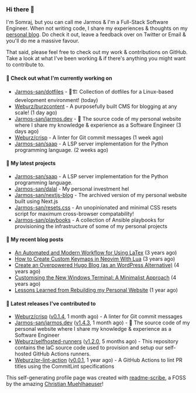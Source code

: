 ### Hi there 👋

I'm Somraj, but you can call me Jarmos & I'm a Full-Stack Software Engineer. When not writing code, I share my experiences & thoughts on my [personal blog](https://jarmos.dev). Do check it out, leave a feedback over on Twitter or Email & you'll do me a massive favour.

That said, please feel free to check out my work & contributions on GitHub. Take a look at what I've been working & if there's anything you might want to contribute to.

#### 👷 Check out what I'm currently working on

- [Jarmos-san/dotfiles](https://github.com/Jarmos-san/dotfiles) - 👷🏗️ Collection of dotfiles for a Linux-based development environment! (today)
- [Weburz/burzcontent](https://github.com/Weburz/burzcontent) - A purposefully built CMS for blogging at any scale! (1 day ago)
- [Jarmos-san/jarmos.dev](https://github.com/Jarmos-san/jarmos.dev) - 👨 The source code of my personal website where I share my knowledge &amp; experience as a Software Engineer (3 days ago)
- [Weburz/crisp](https://github.com/Weburz/crisp) - A linter for Git commit messages (1 week ago)
- [Jarmos-san/saap](https://github.com/Jarmos-san/saap) - A LSP server implementation for the Python programming language. (2 weeks ago)

#### 🌱 My latest projects

- [Jarmos-san/saap](https://github.com/Jarmos-san/saap) - A LSP server implementation for the Python programming language.
- [Jarmos-san/dalal](https://github.com/Jarmos-san/dalal) - My personal investment hel
- [Jarmos-san/nextjs-blog](https://github.com/Jarmos-san/nextjs-blog) - The archived version of my personal website built using Next.js
- [Jarmos-san/resets.css](https://github.com/Jarmos-san/resets.css) - An unopinionated and minimal CSS resets script for maximum cross-browser compatability!
- [Jarmos-san/playbooks](https://github.com/Jarmos-san/playbooks) - A collection of Ansible playbooks for provisioning the infrastructure of some of my personal projects

#### 📜 My recent blog posts

- [An Automated and Modern Workflow for Using LaTex](https://jarmos.dev/blog/automated-workflow-for-latex/) (3 years ago)
- [How to Create Custom Keymaps in Neovim With Lua](https://jarmos.dev/blog/create-custom-neovim-keybindings-using-lua/) (3 years ago)
- [Create an Overpowered Hugo Blog (as an WordPress Alternative)](https://jarmos.dev/blog/create-hugo-blog-as-an-wordpress-alternative/) (4 years ago)
- [Customising the New Windows Terminal: A Minimalist Approach](https://jarmos.dev/blog/customise-windows-terminal/) (4 years ago)
- [Lessons Learned from Rebuilding my Personal Website](https://jarmos.dev/blog/lessons-from-rebuilding-personal-website-from-scratch/) (1 year ago)

#### 🔭 Latest releases I've contributed to

- [Weburz/crisp](https://github.com/Weburz/crisp) ([v0.1.4](https://github.com/Weburz/crisp/releases/tag/v0.1.4), 1 month ago) - A linter for Git commit messages
- [Jarmos-san/jarmos.dev](https://github.com/Jarmos-san/jarmos.dev) ([v1.4.3](https://github.com/Jarmos-san/jarmos.dev/releases/tag/v1.4.3), 1 month ago) - 👨 The source code of my personal website where I share my knowledge &amp; experience as a Software Engineer
- [Weburz/selfhosted-runners](https://github.com/Weburz/selfhosted-runners) ([v1.2.0](https://github.com/Weburz/selfhosted-runners/releases/tag/v1.2.0), 5 months ago) - This repository contains the IaC source code used to provision and setup our self-hosted GitHub Actions runners.
- [Weburz/pr-lint-action](https://github.com/Weburz/pr-lint-action) ([v0.0.1](https://github.com/Weburz/pr-lint-action/releases/tag/v0.0.1), 1 year ago) - A GitHub Actions to lint PR titles using the CommitLint specifications

This self-generating profile page was created with [readme-scribe](https://github.com/muesli/readme-scribe), a FOSS by the amazing [Christian Muehlhaeuser](https://github.com/muesli)!
